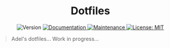 <h1 align="center">Dotfiles</h1>
<p align="center">
  <img alt="Version" src="https://img.shields.io/badge/version-1.0.0-blue.svg?cacheSeconds=2592000" />
  <a href="https://github.com/amndns/dotfiles/blob/main/README.md" target="_blank">
    <img alt="Documentation" src="https://img.shields.io/badge/documentation-yes-brightgreen.svg" />
  </a>
  <a href="https://github.com/amndns/dotfiles/graphs/commit-activity" target="_blank">
    <img alt="Maintenance" src="https://img.shields.io/badge/Maintained%3F-yes-green.svg" />
  </a>
  <a href="https://github.com/amndns/dotfiles/blob/main/LICENSE" target="_blank">
    <img alt="License: MIT" src="https://img.shields.io/badge/License-MIT-green.svg" />
  </a>
</p>

> Adel's dotfiles... Work in progress...
